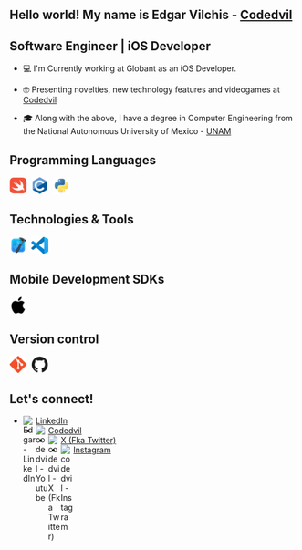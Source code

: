 ## Hello world! My name is Edgar Vilchis - [Codedvil][youtube]

## Software Engineer | iOS Developer

- 💻 I'm Currently working at Globant as an iOS Developer.

- 🤓 Presenting novelties, new technology features and videogames at [Codedvil][youtube]

- 🎓 Along with the above, I have a degree in Computer Engineering from the National Autonomous University of Mexico - [UNAM][unam]

## Programming Languages
<img src="https://raw.githubusercontent.com/devicons/devicon/master/icons/swift/swift-original.svg" title="Swift" alt="Swift" width="30" height="30"/>&nbsp;
<img src="https://raw.githubusercontent.com/devicons/devicon/master/icons/c/c-original.svg" title="C" alt="C" width="30" height="30"/>&nbsp;
<img src="https://raw.githubusercontent.com/devicons/devicon/master/icons/python/python-original.svg" title="Python" alt="Python" width="30" height="30"/>&nbsp;

## Technologies & Tools
<img src="https://raw.githubusercontent.com/devicons/devicon/master/icons/xcode/xcode-original.svg" title="Xcode" alt="Xcode" width="30" height="30"/>&nbsp;
<img src="https://raw.githubusercontent.com/devicons/devicon/master/icons/vscode/vscode-original.svg" title="VSCode" alt="VSCode" width="30" height="30"/>&nbsp;

## Mobile Development SDKs
<img src="https://raw.githubusercontent.com/devicons/devicon/master/icons/apple/apple-original.svg" title="iOS" alt="iOS" width="30" height="30"/>&nbsp;

## Version control
<img src="https://raw.githubusercontent.com/devicons/devicon/master/icons/git/git-original.svg" title="Git" alt="Git" width="30" height="30"/>&nbsp;
<img src="https://raw.githubusercontent.com/devicons/devicon/master/icons/github/github-original.svg" title="Github" alt="Github" width="30" height="30"/>&nbsp;

## Let's connect!

- [LinkedIn<img align="left" alt="Edgar - LinkedIn" width="22px" src="https://cdn.jsdelivr.net/npm/simple-icons@v3/icons/linkedin.svg"/>][linkedin]
- [Codedvil<img align="left" alt="codedvil - Youtube" width="22px" src="https://cdn.jsdelivr.net/npm/simple-icons@v3/icons/youtube.svg"/>][youtube] 
- [X (Fka Twitter)<img align="left" alt="codedvil - X (Fka Twitter)" width="22px" src="https://cdn.jsdelivr.net/npm/simple-icons@v3/icons/twitter.svg"/>][twitter] 
- [Instagram<img align="left" alt="codedvil - Instagram" width="22px" src="https://cdn.jsdelivr.net/npm/simple-icons@v3/icons/instagram.svg"/>][instagram]

[youtube]: https://youtube.com/@Codedvil
[unam]: https://www.unam.mx/
[twitter]: https://www.x.com/codedvil
[instagram]: https://www.instagram.com/codedvil
[linkedin]: https://www.linkedin.com/in/edgarvilchis
